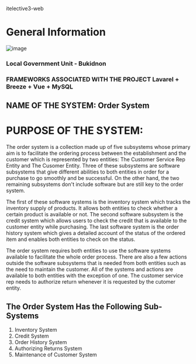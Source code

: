 itelective3-web

# General Information

![image](https://user-images.githubusercontent.com/107341849/209158390-9b804958-0c49-45a8-87b9-1632544bc8d4.png)
### **Local Government Unit - Bukidnon** 

### FRAMEWORKS ASSOCIATED WITH THE PROJECT **Lavarel +  Breeze + Vue + MySQL**

## NAME OF THE SYSTEM:  **Order System**

# PURPOSE OF THE SYSTEM:

The order system is a collection made up of five subsystems whose primary aim is to facilitate the ordering process between the establishment and the customer which is represented by two entities: The Customer Service Rep Entity and The Cusomer Entity. Three of these subsystems are software subsystems that give different abilities to both entities in order for a purchase to go smoothly and be successful. On the other hand, the two remaining subsystems don't include software but are still key to the order system.

The first of these software systems is the inventory system which tracks the inventory supply of products. It allows both entities to check whether a certain product is available or not. The second software subsystem is the credit system which allows users to check the credit that is available to the customer entity while purchasing. The last software system is the order history system which gives a detailed account of the status of the ordered item and enables both entities to check on the status.

The order system requires both entities to use the software systems available to facilitate the whole order process. There are also a few actions outside the software subsystems that is needed from both entities such as the need to maintain the customer. All of the systems and actions are available to both entities with the exception of one. The customer service rep needs to authorize return whenever it is requested by the cutomer entity.

## The Order System Has the Following Sub-Systems
1. Inventory System
2. Credit System
3. Order History System
4. Authorizing Returns System
5. Maintenance of Customer System

